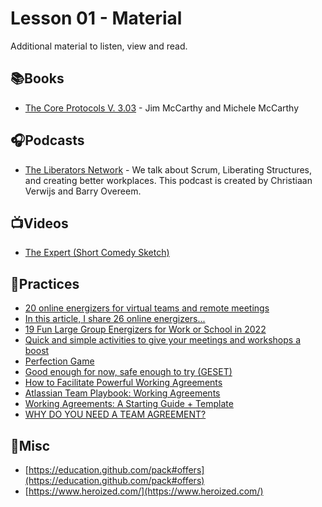 # Lesson 01 - Material

Additional material to listen, view and read.

## 📚Books

* [The Core Protocols V. 3.03](https://mccarthyshow.com/protocols/the-core-protocols-english-v3.03.pdf) - Jim McCarthy and Michele McCarthy

## 🎧Podcasts

* [The Liberators Network](https://theliberators.buzzsprout.com/) - We talk about Scrum, Liberating Structures, and creating better workplaces. This podcast is created by Christiaan Verwijs and Barry Overeem.

## 📺Videos

* [The Expert (Short Comedy Sketch)](https://www.youtube.com/watch?v=BKorP55Aqvg)

## 👟Practices

* [20 online energizers for virtual teams and remote meetings](https://www.sessionlab.com/blog/online-energizers/)
* [In this article, I share 26 online energizers...](https://bigbangpartnership.co.uk/26-online-energizers-for-virtual-teams-and-remote-meetings/)
* [19 Fun Large Group Energizers for Work or School in 2022](https://teambuilding.com/blog/large-group-energizers)
* [Quick and simple activities to give your meetings and workshops a boost](https://teambuildingireland.com/7-energisers-to-brighten-up-your-meetings/)
* [Perfection Game](https://liveingreatness.com/core-protocols/perfection-game/)
* [Good enough for now, safe enough to try (GESET)](https://www.collaboratiohelvetica.ch/en/blog/2019/8/27/good-enough-for-now-safe-enough-to-try-geset)
* [How to Facilitate Powerful Working Agreements](https://resources.scrumalliance.org/Article/facilitate-powerful-working-agreements)
* [Atlassian Team Playbook: Working Agreements](https://www.atlassian.com/team-playbook/plays/working-agreements)
* [Working Agreements: A Starting Guide + Template](https://blog.bonus.ly/working-agreements)
* [WHY DO YOU NEED A TEAM AGREEMENT?](https://www.collaborationsuperpowers.com/42-how-to-create-a-team-agreement-for-your-remote-team/)

## 🧸Misc

* [https://education.github.com/pack#offers](https://education.github.com/pack#offers)
* [https://www.heroized.com/](https://www.heroized.com/)
